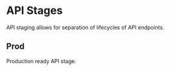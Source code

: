 # API Stages
API staging allows for separation of lifecycles of API endpoints.

## Prod
Production ready API stage.
